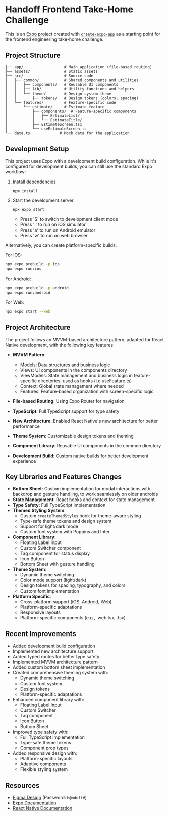 # Handoff Frontend Take-Home Challenge

This is an [Expo](https://expo.dev) project created with [`create-expo-app`](https://www.npmjs.com/package/create-expo-app) as a starting point for the frontend engineering take-home challenge.

## Project Structure

```
├── app/                  # Main application (file-based routing)
├── assets/               # Static assets
├── src/                  # Source code
│   ├── common/           # Shared components and utilities
│   │   ├── components/   # Reusable UI components
│   │   ├── lib/          # Utility functions and helpers
│   │   └── theme/        # Design system theme
│   │       ├── tokens/   # Design tokens (colors, spacing)
│   └── features/         # Feature-specific code
│       └── estimate/     # Estimate feature
│           ├── components/  # Feature-specific components
│           │   ├── EstimateList/
│           │   └── EstimateTitle/
│           ├── EstimateScreen.tsx
│           └── useEstimateScreen.ts
└── data.ts             # Mock data for the application
```

## Development Setup

This project uses Expo with a development build configuration. While it's configured for development builds, you can still use the standard Expo workflow:

1. Install dependencies
    ```bash
    npm install
    ```

2. Start the development server
    ```bash
    npx expo start
    ```
    - Press 'S' to switch to development client mode
    - Press 'i' to run on iOS simulator
    - Press 'a' to run on Android emulator
    - Press 'w' to run on web browser

Alternatively, you can create platform-specific builds:

For iOS:
```bash
npx expo prebuild -p ios
npx expo run:ios
```

For Android:
```bash
npx expo prebuild -p android
npx expo run:android
```

For Web:
```bash
npx expo start --web
```

## Project Architecture

The project follows an MVVM-based architecture pattern, adapted for React Native development, with the following key features:

- **MVVM Pattern**:
  - Models: Data structures and business logic
  - Views: UI components in the components directory
  - ViewModels: State management and business logic in feature-specific directories, used as hooks (i.e useFeature.ts)
  - Context: Global state management where needed
  - Features: Feature-based organization with screen-specific logic

- **File-based Routing**: Using Expo Router for navigation
- **TypeScript**: Full TypeScript support for type safety
- **New Architecture**: Enabled React Native's new architecture for better performance
- **Theme System**: Customizable design tokens and theming
- **Component Library**: Reusable UI components in the common directory
- **Development Build**: Custom native builds for better development experience

## Key Libraries and Features Changes

- **Bottom Sheet**: Custom implementation for modal interactions with backdrop and gesture handling, to work seamlessly on older androids
- **State Management**: React hooks and context for state management
- **Type Safety**: Full TypeScript implementation
- **Themed Styling System**:
  - Custom `createThemedStyles` hook for theme-aware styling
  - Type-safe theme tokens and design system
  - Support for light/dark mode
  - Custom font system with Poppins and Inter
- **Component Library**:
  - Floating Label Input
  - Custom Switcher component
  - Tag component for status display
  - Icon Button
  - Bottom Sheet with gesture handling
- **Theme System**:
  - Dynamic theme switching
  - Color mode support (light/dark)
  - Design tokens for spacing, typography, and colors
  - Custom font implementation
- **Platform Specific**:
  - Cross-platform support (iOS, Android, Web)
  - Platform-specific adaptations
  - Responsive layouts
  - Platform-specific components (e.g., .web.tsx, .tsx)

## Recent Improvements

- Added development build configuration
- Implemented new architecture support
- Added typed routes for better type safety
- Implemented MVVM architecture pattern
- Added custom bottom sheet implementation
- Created comprehensive theming system with:
  - Dynamic theme switching
  - Custom font system
  - Design tokens
  - Platform-specific adaptations
- Enhanced component library with:
  - Floating Label Input
  - Custom Switcher
  - Tag component
  - Icon Button
  - Bottom Sheet
- Improved type safety with:
  - Full TypeScript implementation
  - Type-safe theme tokens
  - Component prop types
- Added responsive design with:
  - Platform-specific layouts
  - Adaptive components
  - Flexible styling system

## Resources

-   [Figma Design](https://www.figma.com/design/Blk49Bk32ACk3yuDC2Vsq5/Take-Home-Assement---Front-End-Jan-2025?node-id=4044-145&t=4yKjBuOChIiCckTl-11) (Password: `H@ndoff#`)
-   [Expo Documentation](https://docs.expo.dev/)
-   [React Native Documentation](https://reactnative.dev/)
